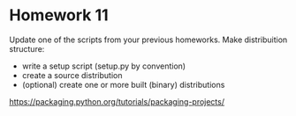 # Homework 11

Update one of the scripts from your previous homeworks. Make distribuition structure:
* write a setup script (setup.py by convention)
* create a source distribution
* (optional) create one or more built (binary) distributions

https://packaging.python.org/tutorials/packaging-projects/
